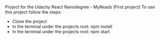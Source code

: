 Project for the Udacity React Nanodegree - MyReads (First project)
To use this project follow the steps:
- Clone the project
- In the terminal under the projects root: npm install
- In the terminal under the projects root: npm start